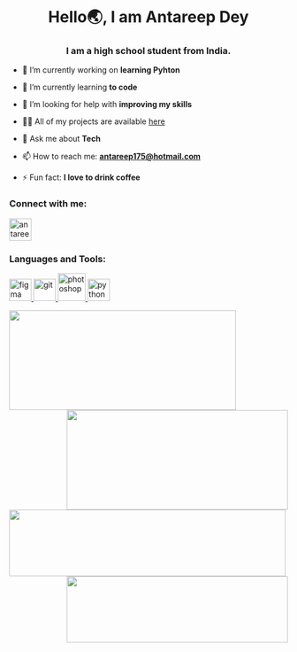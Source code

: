 <h1 align="center">Hello🌏, I am Antareep Dey</h1>
<h3 align="center">I am a high school student from India.</h3>

- 🔭 I’m currently working on **learning Pyhton**

- 🌱 I’m currently learning **to code**

- 🤝 I’m looking for help with **improving my skills**

- 👨‍💻 All of my projects are available [here](https://github.com/AntareepDey?tab=repositories)

- 💬 Ask me about **Tech**

- 📫 How to reach me: **antareep175@hotmail.com** 

- ⚡ Fun fact: **I love to drink coffee**

<h3 align="left">Connect with me:</h3>
<p align="left">
<a href="https://www.youtube.com/c/antareep dey" target="blank"><img align="center" src="https://img.icons8.com/color/144/000000/youtube-play.png" alt="antareep dey" height="40" width="40" /></a>
</p>

<h3 align="left">Languages and Tools:</h3>
<p align="left"> <a href="https://www.figma.com/" target="_blank"> <img src="https://www.vectorlogo.zone/logos/figma/figma-icon.svg" alt="figma" width="40" height="40"/>  </a> <a href="https://git-scm.com/" target="_blank"> <img src="https://www.vectorlogo.zone/logos/git-scm/git-scm-icon.svg" alt="git" width="40" height="40"/>  </a> <a href="https://www.photoshop.com/en" target="_blank"> <img src="https://img.icons8.com/fluent/144/000000/adobe-photoshop.png" alt="photoshop" width="50" height="50"/> </a> <a href="https://www.python.org" target="_blank"> <img src="https://devicons.github.io/devicon/devicon.git/icons/python/python-original.svg" alt="python" width="40" height="40"/> </a>
  
</p>
<p align="centre">
<a href="https://github.com/AntareepDey">
  <img  align="left" height="180"  width="410"  src="https://github-readme-stats-eight-theta.vercel.app/api?username=AntareepDey&show_icons=true&theme=gotham&hide_border=true&count_private=true"/>
  <img align="right" height="180"  width="400"  src="https://github-readme-streak-stats.herokuapp.com/?user=AntareepDey&theme=gotham&hide_border=true"/>
</a>
</p>

<p align="centre">
<a href="https://github.com/AntareepDey/AntareepDey">
  <img align="left"  height="120" width="500" src="https://readme-stats-cfgj2cxdy.vercel.app/api/top-langs/?username=AntareepDey&hide=php&theme=gotham&hide_border=true"/>
  <img align="right" height="120" width="400" src="https://readme-jokes.vercel.app/api?&hide_border=true&theme=gotham"/>
</a> 
</p>
